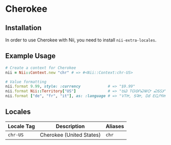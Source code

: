 <!-- This file has been generated. Source: languages/_template.md.erb -->

# Cherokee

## Installation

In order to use Cherokee with Nii, you need to install `nii-extra-locales`.

## Example Usage

``` ruby
# Create a context for Cherokee
nii = Nii::Context.new "chr" # => #<Nii::Context:chr-US>

# Value formatting
nii.format 9.99, style: :currency            # => "$9.99"
nii.format Nii::Territory["US"]              # => "ᏌᏊ ᎢᏳᎾᎵᏍᏔᏅ ᏍᎦᏚᎩ"
nii.format ["de", "fr", "it"], as: :language # => "ᏙᎢᏥ, ᎦᎸᏥ, ᎠᎴ ᎬᏩᎵᏲᏥᎢ"
```


## Locales

<table>
  <thead>
    <tr>
      <th>Locale Tag</th>
      <th>Description</th>
      <th>Aliases</th>
    </tr>
  </thead>
  <tbody>
    <tr>
      <td><code>chr-US</code></td>
      <td>Cherokee (United States)</td>
      <td><code>chr</code></td>
    </tr>
  </tbody>
</table>

